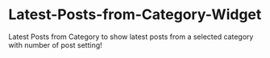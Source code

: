 # Latest-Posts-from-Category-Widget
Latest Posts from Category to show latest posts from a selected category with number of post setting!
